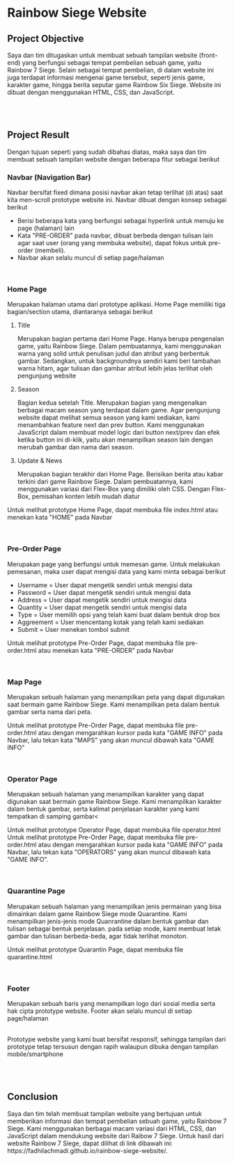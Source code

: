 # Rainbow Siege Website

<h2> Project Objective </h2>
Saya dan tim ditugaskan untuk membuat sebuah tampilan website (front-end) yang berfungsi sebagai tempat pembelian sebuah game, yaitu Rainbow 7 Siege. Selain sebagai tempat pembelian, di dalam  website ini juga terdapat informasi mengenai game tersebut, seperti jenis game, karakter game, hingga berita seputar game Rainbow Six Siege. Website ini dibuat dengan menggunakan HTML, CSS, dan JavaScript.

<br/><br/>
<h2> Project Result </h2>
Dengan tujuan seperti yang sudah dibahas diatas, maka saya dan tim membuat sebuah tampilan website dengan beberapa fitur sebagai berikut
<h3>Navbar (Navigation Bar)</h3>
   <p>
      Navbar bersifat fixed dimana posisi navbar akan tetap terlihat (di atas) saat kita men-scroll prototype website ini.  Navbar 
      dibuat dengan konsep sebagai berikut
      <ul>
        <li>Berisi  beberapa kata yang berfungsi sebagai hyperlink untuk menuju ke page (halaman) lain</li>
        <li>Kata "PRE-ORDER" pada navbar, dibuat berbeda dengan tulisan lain agar saat user (orang yang membuka website), dapat 
            fokus untuk pre-order (membeli).</li>
        <li>Navbar akan selalu muncul di setiap page/halaman</li>
       </ul>
  <p><br/>
<h3>Home Page</h3>
<p>
  Merupakan halaman utama dari prototype aplikasi. Home Page memiliki tiga bagian/section utama, diantaranya sebagai berikut 
  <ol>
    <li>  Title
          <p> Merupakan bagian pertama dari Home Page. Hanya berupa pengenalan game, yaitu Rainbow Siege. Dalam pembuatannya, kami menggunakan warna yang solid untuk penulisan judul dan atribut yang berbentuk gambar. Sedangkan, untuk backgroundnya sendiri kami beri tambahan warna hitam, agar tulisan dan gambar atribut lebih jelas terlihat oleh pengunjung website </p>
    </li>
    <li>  Season
          <p>
            Bagian kedua setelah Title. Merupakan bagian yang mengenalkan berbagai macam season  yang terdapat dalam game. Agar pengunjung website dapat melihat semua season yang kami sediakan, kami menambahkan feature next dan prev button. Kami menggunakan JavaScript dalam membuat model logic dari button next/prev dan efek ketika button ini di-klik, yaitu akan menampilkan season lain dengan merubah gambar dan nama dari season.
          </p>
    </li>
    <li>  Update & News
          <p> Merupakan bagian terakhir dari Home Page. Berisikan berita atau kabar terkini dari game Rainbow Siege. Dalam pembuatannya, kami menggunakan variasi dari Flex-Box yang dimiliki oleh CSS. Dengan Flex-Box, pemisahan konten lebih mudah diatur</p>
    </li>    
  </ol>
 </p>
  <p>
   Untuk melihat prototype Home Page, dapat membuka file index.html atau menekan kata "HOME" pada Navbar
  </p>
  <br/>
  <h3>Pre-Order Page</h3>
<p>
  Merupakan page yang berfungsi untuk memesan game. Untuk melakukan pemesanan, maka user dapat mengisi data yang kami minta 
  sebagai berikut
  <ul>
    <li>Username =  User dapat mengetik sendiri untuk mengisi data</li>
    <li>Password  =   User dapat mengetik sendiri untuk mengisi data</li>
    <li>Address     =   User dapat mengetik sendiri untuk mengisi data</li>
    <li>Quantity   =   User dapat mengetik sendiri untuk mengisi data</li>
    <li>Type          =    User memilih opsi yang telah kami buat dalam bentuk drop box </li>
    <li>Aggreement =  User mencentang kotak yang telah kami sediakan</li>
    <li>Submit   = User menekan tombol submit</li>
  </ul>
</p>
  <p>
   Untuk melihat prototype Pre-Order Page, dapat membuka file pre-order.html atau menekan kata "PRE-ORDER" pada Navbar
  </p>
<br/>
<h3>Map Page</h3>
<p>
  Merupakan sebuah halaman yang menampilkan peta yang dapat digunakan saat bermain game Rainbow Siege. Kami menampilkan peta dalam 
  bentuk gambar serta nama dari peta.
</p>
  <p>
   Untuk melihat prototype Pre-Order Page, dapat membuka file pre-order.html atau dengan mengarahkan kursor pada kata "GAME INFO" 
   pada Navbar, lalu tekan kata "MAPS" yang akan muncul dibawah kata "GAME INFO"
  </p>
<br/>
<h3>Operator Page</h3>
<p>
  Merupakan sebuah halaman yang menampilkan karakter yang dapat digunakan saat bermain game Rainbow Siege. Kami menampilkan 
  karakter dalam bentuk gambar, serta kalimat penjelasan karakter yang kami tempatkan di samping gambar<
 </p>
  <p>
   Untuk melihat prototype Operator Page, dapat membuka file operator.html Untuk melihat prototype Pre-Order Page, dapat membuka 
   file pre-order.html atau dengan mengarahkan kursor pada kata "GAME INFO"  pada Navbar, lalu tekan kata "OPERATORS" yang akan 
   muncul dibawah kata "GAME INFO".
  </p>
<br/>
<h3> Quarantine Page</h3>
<p>
  Merupakan sebuah halaman yang menampilkan jenis permainan yang bisa dimainkan dalam game Rainbow Siege mode Quarantine.  Kami 
  menampilkan jenis-jenis mode Quanrantine dalam bentuk gambar dan tulisan sebagai bentuk penjelasan.
  pada setiap mode, kami membuat letak gambar dan tulisan berbeda-beda, agar tidak terlihat monoton.
</p>
<p>
  Untuk melihat prototype Quarantin Page, dapat membuka file quarantine.html
</p>
<br/>
<h3>Footer</h3>
<p> 
  Merupakan sebuah baris yang menampilkan logo dari sosial media serta hak cipta prototype website. Footer akan selalu muncul di
  setiap page/halaman
</p>
<br/>
Prototype website yang kami buat bersifat responsif, sehingga tampilan dari prototype tetap tersusun dengan rapih
walaupun dibuka dengan tampilan mobile/smartphone

<br/><br/>
<h2>Conclusion</h2>
Saya dan tim telah membuat tampilan website yang bertujuan untuk memberikan informasi dan tempat pembelian sebuah game, yaitu Rainbow 7 Siege. Kami menggunakan berbagai macam variasi dari HTML, CSS, dan JavaScript dalam mendukung website dari Raibow 7 Siege. Untuk hasil dari website Rainbow 7 Siege, dapat dilihat di link dibawah ini: <br/>
https://fadhilachmadi.github.io/rainbow-siege-website/.
<br/>
